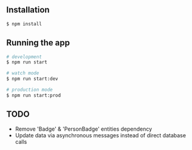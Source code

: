 ## Installation

```bash
$ npm install
```

## Running the app

```bash
# development
$ npm run start

# watch mode
$ npm run start:dev

# production mode
$ npm run start:prod
```

## TODO

* Remove 'Badge' & 'PersonBadge' entities dependency
* Update data via asynchronous messages instead of direct database calls
